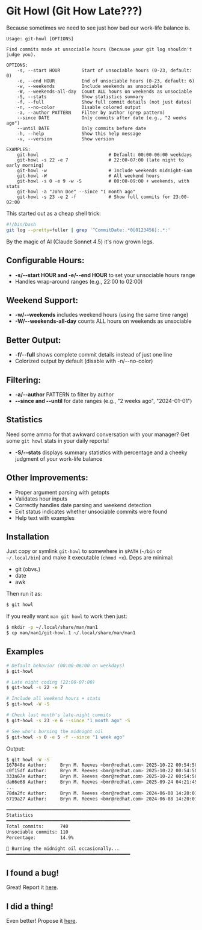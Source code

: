 # Git Howl (Git How Late???)

Because sometimes we need to see just how bad our work-life balance is.

```text
Usage: git-howl [OPTIONS]

Find commits made at unsociable hours (because your git log shouldn't judge you).

OPTIONS:
    -s, --start HOUR        Start of unsociable hours (0-23, default: 0)
    -e, --end HOUR          End of unsociable hours (0-23, default: 6)
    -w, --weekends          Include weekends as unsociable
    -W, --weekends-all-day  Count ALL hours on weekends as unsociable
    -S, --stats             Show statistics summary
    -f, --full              Show full commit details (not just dates)
    -n, --no-color          Disable colored output
    -a, --author PATTERN    Filter by author (grep pattern)
    --since DATE            Only commits after date (e.g., "2 weeks ago")
    --until DATE            Only commits before date
    -h, --help              Show this help message
    -v, --version           Show version

EXAMPLES:
    git-howl                          # Default: 00:00-06:00 weekdays
    git-howl -s 22 -e 7               # 22:00-07:00 (late night to early morning)
    git-howl -w                       # Include weekends midnight-6am
    git-howl -W                       # All weekend hours
    git-howl -s 0 -e 9 -w -S          # 00:00-09:00 + weekends, with stats
    git-howl -a "John Doe" --since "1 month ago"
    git-howl -s 23 -e 2 -f            # Show full commits for 23:00-02:00
```

This started out as a cheap shell trick:

```bash
#!/bin/bash
git log --pretty=fuller | grep '^CommitDate:.*0[0123456]:.*:'
```

By the magic of AI (Claude Sonnet 4.5) it's now grown legs.

## Configurable Hours:

- **-s/--start HOUR and -e/--end HOUR** to set your unsociable hours range
- Handles wrap-around ranges (e.g., 22:00 to 02:00)

## Weekend Support:

- **-w/--weekends** includes weekend hours (using the same time range)
- **-W/--weekends-all-day** counts ALL hours on weekends as unsociable

## Better Output:

- **-f/--full** shows complete commit details instead of just one line
- Colorized output by default (disable with -n/--no-color)

## Filtering:

- **-a/--author** PATTERN to filter by author
- **--since and --until** for date ranges (e.g., "2 weeks ago", "2024-01-01")

## Statistics

Need some ammo for that awkward conversation with your manager? Get some `git
howl` stats in your daily reports!

- **-S/--stats** displays summary statistics with percentage and a cheeky
  judgment of your work-life balance

## Other Improvements:

- Proper argument parsing with getopts
- Validates hour inputs
- Correctly handles date parsing and weekend detection
- Exit status indicates whether unsociable commits were found
- Help text with examples

## Installation

Just copy or symlink `git-howl` to somewhere in `$PATH` (`~/bin` or
`~/.local/bin`) and make it executable (`chmod +x`). Deps are minimal:

- git (obvs.)
- date
- awk

Then run it as:

```bash
$ git howl
```

If you really want `man git howl` to work then just:

```bash
$ mkdir -p ~/.local/share/man/man1
$ cp man/man1/git-howl.1 ~/.local/share/man/man1
```

## Examples

```bash
# Default behavior (00:00-06:00 on weekdays)
$ git-howl

# Late night coding (22:00-07:00)
$ git-howl -s 22 -e 7

# Include all weekend hours + stats
$ git-howl -W -S

# Check last month's late-night commits
$ git-howl -s 23 -e 6 --since "1 month ago" -S

# See who's burning the midnight oil
$ git-howl -s 0 -e 5 -f --since "1 week ago"
```

Output:

```bash
$ git howl -W -S                           
167848e Author:     Bryn M. Reeves <bmr@redhat.com> 2025-10-22 00:54:50 +0100
c0f15df Author:     Bryn M. Reeves <bmr@redhat.com> 2025-10-22 00:54:50 +0100
333a67e Author:     Bryn M. Reeves <bmr@redhat.com> 2025-10-22 00:54:50 +0100
da66e68 Author:     Bryn M. Reeves <bmr@redhat.com> 2025-09-24 04:21:45 +0100
...
78da2fc Author:     Bryn M. Reeves <bmr@redhat.com> 2024-06-08 14:20:01 +0100
6719a27 Author:     Bryn M. Reeves <bmr@redhat.com> 2024-06-08 14:20:01 +0100

━━━━━━━━━━━━━━━━━━━━━━━━━━━━━━━━━━━━━━━━━━━━━━
Statistics
━━━━━━━━━━━━━━━━━━━━━━━━━━━━━━━━━━━━━━━━━━━━━━
Total commits:      740
Unsociable commits: 110
Percentage:         14.9%

🌙 Burning the midnight oil occasionally...
━━━━━━━━━━━━━━━━━━━━━━━━━━━━━━━━━━━━━━━━━━━━━━
```

## I found a bug!

Great! Report it [here](https://github.com/bmr-cymru/git-howl/issues/).

## I did a thing!

Even better! Propose it [here](https://github.com/bmr-cymru/git-howl/pulls/new).

